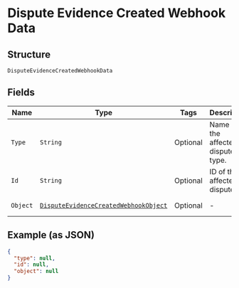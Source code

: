 
# Dispute Evidence Created Webhook Data

## Structure

`DisputeEvidenceCreatedWebhookData`

## Fields

| Name | Type | Tags | Description | Getter |
|  --- | --- | --- | --- | --- |
| `Type` | `String` | Optional | Name of the affected dispute's type. | String getType() |
| `Id` | `String` | Optional | ID of the affected dispute. | String getId() |
| `Object` | [`DisputeEvidenceCreatedWebhookObject`](../../doc/models/dispute-evidence-created-webhook-object.md) | Optional | - | DisputeEvidenceCreatedWebhookObject getObject() |

## Example (as JSON)

```json
{
  "type": null,
  "id": null,
  "object": null
}
```

